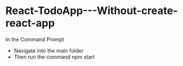 # React-TodoApp---Without-create-react-app

In the Command Prompt
- Navigate into the main folder
- Then run the command npm start

